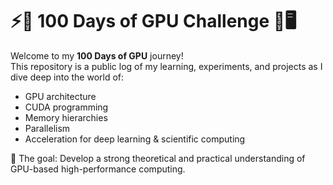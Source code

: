 # ⚡🚀 100 Days of GPU Challenge 🎉🖥️

Welcome to my **100 Days of GPU** journey!  
This repository is a public log of my learning, experiments, and projects as I dive deep into the world of:

- GPU architecture  
- CUDA programming  
- Memory hierarchies  
- Parallelism  
- Acceleration for deep learning & scientific computing

🎯 The goal: Develop a strong theoretical and practical understanding of GPU-based high-performance computing.


 




